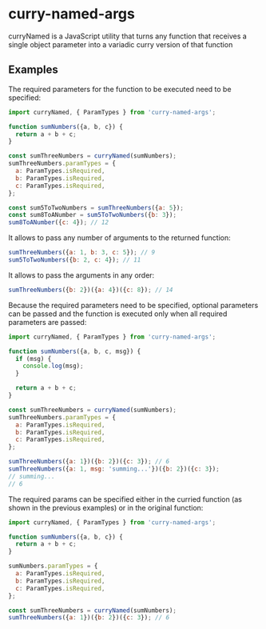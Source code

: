# curry-named-args

curryNamed is a JavaScript utility that turns any function that receives a single object parameter into a variadic curry version of that function

## Examples

The required parameters for the function to be executed need to be specified:
```javascript
import curryNamed, { ParamTypes } from 'curry-named-args';

function sumNumbers({a, b, c}) {
  return a + b + c;
}

const sumThreeNumbers = curryNamed(sumNumbers);
sumThreeNumbers.paramTypes = {
  a: ParamTypes.isRequired,
  b: ParamTypes.isRequired,
  c: ParamTypes.isRequired,
};

const sum5ToTwoNumbers = sumThreeNumbers({a: 5});
const sum8ToANumber = sum5ToTwoNumbers({b: 3});
sum8ToANumber({c: 4}); // 12
```

It allows to pass any number of arguments to the returned function:
```javascript
sumThreeNumbers({a: 1, b: 3, c: 5}); // 9
sum5ToTwoNumbers({b: 2, c: 4}); // 11
```

It allows to pass the arguments in any order:
```javascript
sumThreeNumbers({b: 2})({a: 4})({c: 8}); // 14
```

Because the required parameters need to be specified, optional parameters can be passed and the function is executed only when all required parameters are passed:
```javascript
import curryNamed, { ParamTypes } from 'curry-named-args';

function sumNumbers({a, b, c, msg}) {
  if (msg) {
    console.log(msg);
  }

  return a + b + c;
}

const sumThreeNumbers = curryNamed(sumNumbers);
sumThreeNumbers.paramTypes = {
  a: ParamTypes.isRequired,
  b: ParamTypes.isRequired,
  c: ParamTypes.isRequired,
};

sumThreeNumbers({a: 1})({b: 2})({c: 3}); // 6
sumThreeNumbers({a: 1, msg: 'summing...'})({b: 2})({c: 3});
// summing...
// 6

```

The required params can be specified either in the curried function (as shown in the previous examples) or in the original function:
```javascript
import curryNamed, { ParamTypes } from 'curry-named-args';

function sumNumbers({a, b, c}) {
  return a + b + c;
}

sumNumbers.paramTypes = {
  a: ParamTypes.isRequired,
  b: ParamTypes.isRequired,
  c: ParamTypes.isRequired,
};

const sumThreeNumbers = curryNamed(sumNumbers);
sumThreeNumbers({a: 1})({b: 2})({c: 3}); // 6

```
